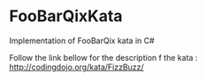 # FooBarQixKata
Implementation of FooBarQix kata in C#

Follow the link bellow for the description f the kata :
http://codingdojo.org/kata/FizzBuzz/
